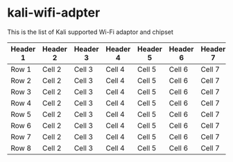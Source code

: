 # kali-wifi-adpter
This is the list of Kali supported Wi-Fi adaptor and chipset

| Header 1 | Header 2 | Header 3 | Header 4 | Header 5 | Header 6 | Header 7 | Header 8 |
|----------|----------|----------|----------|----------|----------|----------|----------|
| Row 1    | Cell 2   | Cell 3   | Cell 4   | Cell 5   | Cell 6   | Cell 7   | Cell 8   |
| Row 2    | Cell 2   | Cell 3   | Cell 4   | Cell 5   | Cell 6   | Cell 7   | Cell 8   |
| Row 3    | Cell 2   | Cell 3   | Cell 4   | Cell 5   | Cell 6   | Cell 7   | Cell 8   |
| Row 4    | Cell 2   | Cell 3   | Cell 4   | Cell 5   | Cell 6   | Cell 7   | Cell 8   |
| Row 5    | Cell 2   | Cell 3   | Cell 4   | Cell 5   | Cell 6   | Cell 7   | Cell 8   |
| Row 6    | Cell 2   | Cell 3   | Cell 4   | Cell 5   | Cell 6   | Cell 7   | Cell 8   |
| Row 7    | Cell 2   | Cell 3   | Cell 4   | Cell 5   | Cell 6   | Cell 7   | Cell 8   |
| Row 8    | Cell 2   | Cell 3   | Cell 4   | Cell 5   | Cell 6   | Cell 7   | Cell 8   |
